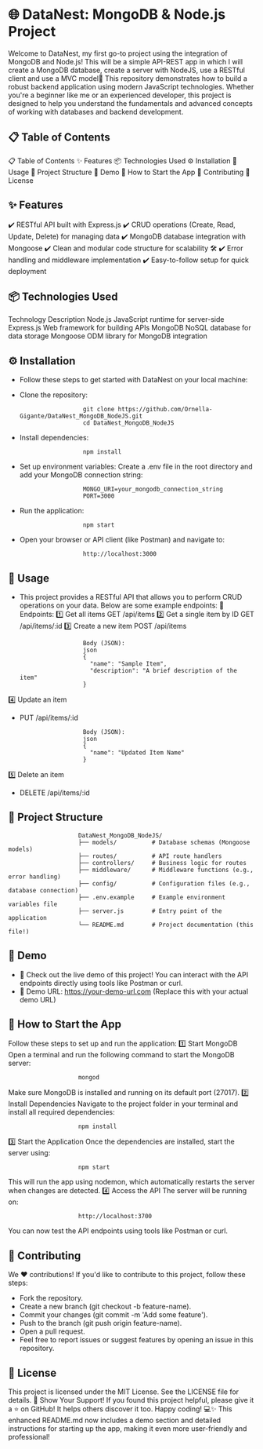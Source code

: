 # 🌐 DataNest: MongoDB & Node.js Project
Welcome to DataNest, my first go-to project using the integration of MongoDB and Node.js! This will be a simple API-REST app in which I will create a MongoDB database, create a server with NodeJS, use a RESTful client and use a MVC model🚀 This repository demonstrates how to build a robust backend application using modern JavaScript technologies. Whether you're a beginner like me or an experienced developer, this project is designed to help you understand the fundamentals and advanced concepts of working with databases and backend development.

## 📋 Table of Contents
📋 Table of Contents
✨ Features
📦 Technologies Used
⚙️ Installation
🚀 Usage
📂 Project Structure
🎥 Demo
🏁 How to Start the App
🤝 Contributing
📄 License


## ✨ Features
✔️ RESTful API built with Express.js
✔️ CRUD operations (Create, Read, Update, Delete) for managing data
✔️ MongoDB database integration with Mongoose
✔️ Clean and modular code structure for scalability 🛠️
✔️ Error handling and middleware implementation
✔️ Easy-to-follow setup for quick deployment


## 📦 Technologies Used

Technology	Description
Node.js	JavaScript runtime for server-side
Express.js	Web framework for building APIs
MongoDB	NoSQL database for data storage
Mongoose	ODM library for MongoDB integration


## ⚙️ Installation

- Follow these steps to get started with DataNest on your local machine:
- Clone the repository:
  
                        git clone https://github.com/Ornella-Gigante/DataNest_MongoDB_NodeJS.git
                        cd DataNest_MongoDB_NodeJS
  
- Install dependencies:

                        npm install
  
- Set up environment variables: Create a .env file in the root directory and add your MongoDB connection string:

                        MONGO_URI=your_mongodb_connection_string
                        PORT=3000
  
- Run the application:

                        npm start
  
- Open your browser or API client (like Postman) and navigate to:

                        http://localhost:3000

  
## 🚀 Usage

- This project provides a RESTful API that allows you to perform CRUD operations on your data. Below are some example endpoints:
📌 Endpoints:
1️⃣ Get all items
GET /api/items
2️⃣ Get a single item by ID
GET /api/items/:id
3️⃣ Create a new item
POST /api/items
                        
                        Body (JSON):
                        json
                        {
                          "name": "Sample Item",
                          "description": "A brief description of the item"
                        }
4️⃣ Update an item

- PUT /api/items/:id

                        Body (JSON):
                        json
                        {
                          "name": "Updated Item Name"
                        }
5️⃣ Delete an item

- DELETE /api/items/:id
  
## 📂 Project Structure


                        DataNest_MongoDB_NodeJS/
                        ├── models/          # Database schemas (Mongoose models)
                        ├── routes/          # API route handlers
                        ├── controllers/     # Business logic for routes
                        ├── middleware/      # Middleware functions (e.g., error handling)
                        ├── config/          # Configuration files (e.g., database connection)
                        ├── .env.example     # Example environment variables file
                        ├── server.js        # Entry point of the application
                        └── README.md        # Project documentation (this file!)

## 🎥 Demo
- 🎉 Check out the live demo of this project! You can interact with the API endpoints directly using tools like Postman or curl.
- 🚀 Demo URL: https://your-demo-url.com (Replace this with your actual demo URL)

## 🏁 How to Start the App

Follow these steps to set up and run the application:
1️⃣ Start MongoDB
Open a terminal and run the following command to start the MongoDB server:

                        mongod
Make sure MongoDB is installed and running on its default port (27017).
2️⃣ Install Dependencies
Navigate to the project folder in your terminal and install all required dependencies:
                        
                        npm install
3️⃣ Start the Application
Once the dependencies are installed, start the server using:

                        npm start
This will run the app using nodemon, which automatically restarts the server when changes are detected.
4️⃣ Access the API
The server will be running on:

                        http://localhost:3700
You can now test the API endpoints using tools like Postman or curl.

## 🤝 Contributing
We ❤️ contributions! If you'd like to contribute to this project, follow these steps:
- Fork the repository.
- Create a new branch (git checkout -b feature-name).
- Commit your changes (git commit -m 'Add some feature').
- Push to the branch (git push origin feature-name).
- Open a pull request.
- Feel free to report issues or suggest features by opening an issue in this repository.

## 📄 License
This project is licensed under the MIT License. See the LICENSE file for details.
🌟 Show Your Support!
If you found this project helpful, please give it a ⭐ on GitHub! It helps others discover it too.
Happy coding! 💻✨ This enhanced README.md now includes a demo section and detailed instructions for starting up the app, making it even more user-friendly and professional!
